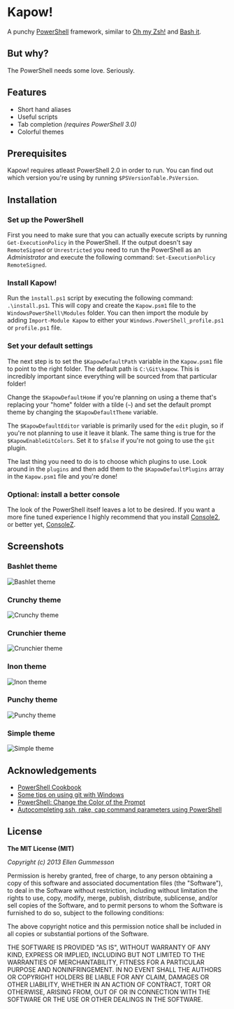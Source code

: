 # Kapow!

A punchy [PowerShell](http://en.wikipedia.org/wiki/Windows_PowerShell) framework, similar to [Oh my Zsh!](https://github.com/robbyrussell/oh-my-zsh) and [Bash it](https://github.com/revans/bash-it).

## But why?

The PowerShell needs some love. Seriously.

## Features

- Short hand aliases
- Useful scripts
- Tab completion *(requires PowerShell 3.0)*
- Colorful themes

## Prerequisites

Kapow! requires atleast PowerShell 2.0 in order to run. You can find out which version you're using by running `$PSVersionTable.PsVersion`.

## Installation

### Set up the PowerShell

First you need to make sure that you can actually execute scripts by running `Get-ExecutionPolicy` in the PowerShell. If the output doesn't say `RemoteSigned` or `Unrestricted` you need to run the PowerShell as an *Administrator* and execute the following command: `Set-ExecutionPolicy RemoteSigned`.

### Install Kapow!

Run the `ìnstall.ps1` script by executing the following command: `.\install.ps1`. This will copy and create the `Kapow.psm1` file to the `WindowsPowerShell\Modules` folder. You can then import the module by adding `Import-Module Kapow` to either your `Windows.PowerShell_profile.ps1` or `profile.ps1` file.

### Set your default settings

The next step is to set the `$KapowDefaultPath` variable in the `Kapow.psm1` file to point to the right folder. The default path is `C:\Git\kapow`. This is incredibly important since everything will be sourced from that particular folder!

Change the `$KapowDefaultHome` if you're planning on using a theme that's replacing your "home" folder with a tilde (`~`) and set the default prompt theme by changing the `$KapowDefaultTheme` variable.

The `$KapowDefaultEditor` variable is primarily used for the `edit` plugin, so if you're not planning to use it leave it blank. The same thing is true for the `$KapowEnableGitColors`. Set it to `$false` if you're not going to use the `git` plugin.

The last thing you need to do is to choose which plugins to use. Look around in the `plugins` and then add them to the `$KapowDefaultPlugins` array in the `Kapow.psm1` file and you're done!

### Optional: install a better console

The look of the PowerShell itself leaves a lot to be desired. If you want a more fine tuned experience I highly recommend that you install [Console2](http://sourceforge.net/projects/console/), or better yet, [ConsoleZ](https://github.com/cbucher/console).

## Screenshots

### Bashlet theme

![Bashlet theme](http://i.imgur.com/TIygWlS.png)

### Crunchy theme

![Crunchy theme](http://i.imgur.com/O0yMuPa.png)

### Crunchier theme

![Crunchier theme](http://i.imgur.com/XLAxWKd.png)

### Inon theme

![Inon theme](http://i.imgur.com/VmXM43I.png)

### Punchy theme

![Punchy theme](http://i.imgur.com/qnifdjq.png)

### Simple theme

![Simple theme](http://i.imgur.com/yh4DIM7.png)

## Acknowledgements

- [PowerShell Cookbook](http://www.johndcook.com/PowerShellCookbook.html)
- [Some tips on using git with Windows](http://mohundro.com/blog/2010/02/04/some-tips-on-using-git-with-windows/)
- [PowerShell: Change the Color of the Prompt](http://choorucode.com/2011/09/03/powershell-change-the-color-of-the-prompt/)
- [Autocompleting ssh, rake, cap command parameters using PowerShell](http://allyourcodearebelongto.me/blog/2008/11/23/autocompleting-ssh-rake-cap-command-parameters-using-powershell/)

## License

**The MIT License (MIT)**

*Copyright (c) 2013 Ellen Gummesson*

Permission is hereby granted, free of charge, to any person obtaining a copy
of this software and associated documentation files (the "Software"), to deal
in the Software without restriction, including without limitation the rights
to use, copy, modify, merge, publish, distribute, sublicense, and/or sell
copies of the Software, and to permit persons to whom the Software is
furnished to do so, subject to the following conditions:

The above copyright notice and this permission notice shall be included in
all copies or substantial portions of the Software.

THE SOFTWARE IS PROVIDED "AS IS", WITHOUT WARRANTY OF ANY KIND, EXPRESS OR
IMPLIED, INCLUDING BUT NOT LIMITED TO THE WARRANTIES OF MERCHANTABILITY,
FITNESS FOR A PARTICULAR PURPOSE AND NONINFRINGEMENT. IN NO EVENT SHALL THE
AUTHORS OR COPYRIGHT HOLDERS BE LIABLE FOR ANY CLAIM, DAMAGES OR OTHER
LIABILITY, WHETHER IN AN ACTION OF CONTRACT, TORT OR OTHERWISE, ARISING FROM,
OUT OF OR IN CONNECTION WITH THE SOFTWARE OR THE USE OR OTHER DEALINGS IN
THE SOFTWARE.
